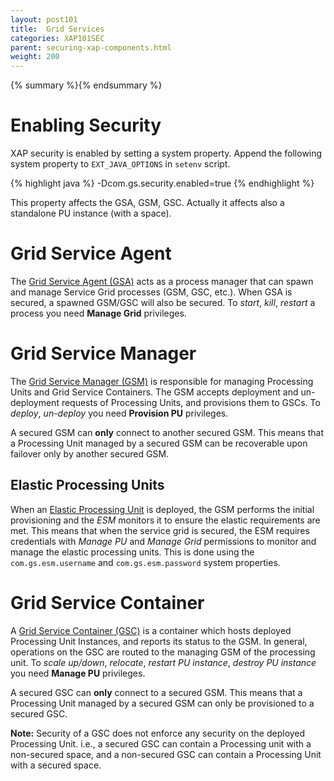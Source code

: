 ```yaml
---
layout: post101
title:  Grid Services
categories: XAP101SEC
parent: securing-xap-components.html
weight: 200
---
```


{% summary %}{% endsummary %}

# Enabling Security

XAP security is enabled by setting a system property.
Append the following system property to `EXT_JAVA_OPTIONS` in `setenv` script.

{% highlight java %}
-Dcom.gs.security.enabled=true
{% endhighlight %}

This property affects the GSA, GSM, GSC.
Actually it affects also a standalone PU instance (with a space).

# Grid Service Agent



The [Grid Service Agent (GSA)](/product_overview/service-grid.html#gsa) acts as a process manager that can spawn and manage Service Grid processes (GSM, GSC, etc.). When GSA is secured, a spawned GSM/GSC will also be secured. To _start_, _kill_, _restart_ a process you need **Manage Grid** privileges.

# Grid Service Manager



The [Grid Service Manager (GSM)](/product_overview/service-grid.html#gsm) is responsible for managing Processing Units and Grid Service Containers. The GSM accepts deployment and un-deployment requests of Processing Units, and provisions them to GSCs. To _deploy_, _un-deploy_ you need **Provision PU** privileges.

A secured GSM can **only** connect to another secured GSM. This means that a Processing Unit managed by a secured GSM can be recoverable upon failover only by another secured GSM.

## Elastic Processing Units

When an [Elastic Processing Unit]({%currentjavaurl%}/elastic-processing-unit.html) is deployed, the GSM performs the initial provisioning and the *ESM* monitors it to ensure the elastic requirements are met. This means that when the service grid is secured, the ESM requires credentials with *Manage PU* and *Manage Grid* permissions to monitor and manage the elastic processing units. This is done using the `com.gs.esm.username` and `com.gs.esm.password` system properties.


# Grid Service Container


A [Grid Service Container (GSC)](/product_overview/service-grid.html#gsc) is a container which hosts deployed Processing Unit Instances, and reports its status to the GSM. In general, operations on the GSC are routed to the managing GSM of the processing unit. To _scale up/down_, _relocate_, _restart PU instance_, _destroy PU instance_ you need **Manage PU** privileges.

A secured GSC can **only** connect to a secured GSM. This means that a Processing Unit managed by a secured GSM can only be provisioned to a secured GSC.

**Note:** Security of a GSC does not enforce any security on the deployed Processing Unit. i.e., a secured GSC can contain a Processing unit with a non-secured space, and a non-secured GSC can contain a Processing Unit with a secured space.
